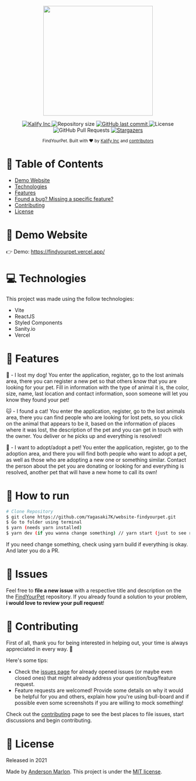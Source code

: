 <p align="center">
   <img src="https://github.com/Yagasaki7K/website-findyourpet/blob/main/assets/logotipo.png" width="300"/>
</p>

<p align="center">
   <a href="https://github.com/KalifyInc">
      <img alt="Kalify Inc" src="https://img.shields.io/badge/-KalifyInc-5965e0?style=flat&logo=Github&logoColor=white" />
   </a>
  <img alt="Repository size" src="https://img.shields.io/github/repo-size/Yagasaki7K/website-findyourpet?color=5965e0">

  <a href="https://github.com/Yagasaki7K/website-findyourpet/commits/main">
    <img alt="GitHub last commit" src="https://img.shields.io/github/last-commit/Yagasaki7K/website-findyourpet?color=5965e0">
  </a>
  <img alt="License" src="https://img.shields.io/badge/license-MIT-5965e0">
  <img alt="GitHub Pull Requests" src="https://img.shields.io/github/issues-pr/Yagasaki7K/website-findyourpet?color=5965e0" />
  <a href="https://github.com/Yagasaki7K/website-findyourpet/stargazers">
    <img alt="Stargazers" src="https://img.shields.io/github/stars/Yagasaki7K/website-findyourpet?color=5965e0&logo=github">
  </a>
</p>

<div align="center">
  <sub>FindYourPet. Built with ❤︎ by
    <a href="https://github.com/KalifyInc">Kalify Inc</a> and
    <a href="https://github.com/Yagasaki7K/mobile-findyourpet/graphs/contributors">
      contributors
    </a>
  </sub>
</div>

# 📌 Table of Contents

* [Demo Website](#eyes-demo-website)
* [Technologies](#computer-technologies)
* [Features](#rocket-features)
* [Found a bug? Missing a specific feature?](#issues)
* [Contributing](#tada-contributing)
* [License](#closed_book-license)

# 👀 Demo Website
👉  Demo: https://findyourpet.vercel.app/

# 💻 Technologies
This project was made using the follow technologies:

* Vite
* ReactJS
* Styled Components
* Sanity.io
* Vercel

# 🚀 Features

🐶 - I lost my dog!
You enter the application, register, go to the lost animals area, there you can register a new pet so that others know that you are looking for your pet. Fill in information with the type of animal it is, the color, size, name, last location and contact information, soon someone will let you know they found your pet!

🐱 - I found a cat!
You enter the application, register, go to the lost animals area, there you can find people who are looking for lost pets, so you click on the animal that appears to be it, based on the information of places where it was lost, the description of the pet and you can get in touch with the owner. You deliver or he picks up and everything is resolved!

🐰 - I want to adopt/adopt a pet!
You enter the application, register, go to the adoption area, and there you will find both people who want to adopt a pet, as well as those who are adopting a new one or something similar. Contact the person about the pet you are donating or looking for and everything is resolved, another pet that will have a new home to call its own!

# 🚧 How to run
```bash
# Clone Repository
$ git clone https://github.com/Yagasaki7K/website-findyourpet.git
$ Go to folder using terminal
$ yarn (needs yarn installed)
$ yarn dev (if you wanna change something) // yarn start (just to see running)
```

If you need change something, check using yarn build if everything is okay. And later you do a PR.

# 🐛 Issues

Feel free to **file a new issue** with a respective title and description on the the [FindYourPet](https://github.com/Yagasaki7K/website-findyourpet/issues) repository. If you already found a solution to your problem, **i would love to review your pull request**!

# 🎉 Contributing
First of all, thank you for being interested in helping out, your time is always appreciated in every way. :100:

Here's some tips:

* Check the [issues page](https://github.com/Yagasaki7K/website-findyourpet/issues) for already opened issues (or maybe even closed ones) that might already address your question/bug/feature request.
* Feature requests are welcomed! Provide some details on why it would be helpful for you and others, explain how you're using bull-board and if possible even some screenshots if you are willing to mock something!

Check out the [contributing](./CONTRIBUTING.md) page to see the best places to file issues, start discussions and begin contributing.

# 📕 License

Released in 2021

Made by [Anderson Marlon](https://github.com/Yagasaki7K).
This project is under the [MIT license](./LICENSE).
